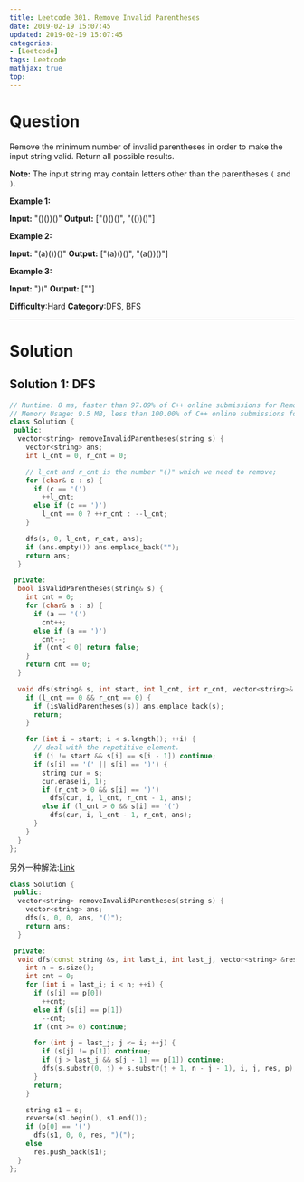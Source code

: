 ```yaml
---
title: Leetcode 301. Remove Invalid Parentheses
date: 2019-02-19 15:07:45
updated: 2019-02-19 15:07:45
categories: 
- [Leetcode]
tags: Leetcode
mathjax: true
top:
---
```


# Question

Remove the minimum number of invalid parentheses in order to make the input string valid. Return all possible results.

**Note:** The input string may contain letters other than the parentheses  `(`  and  `)`.

**Example 1:**

**Input:** "()())()"
**Output:** ["()()()", "(())()"]

**Example 2:**

**Input:** "(a)())()"
**Output:** ["(a)()()", "(a())()"]

**Example 3:**

**Input:** ")("
**Output:** [""]

**Difficulty**:Hard
**Category**:DFS, BFS

<!-- more -->

------------

# Solution

## Solution 1: DFS

```cpp
// Runtime: 8 ms, faster than 97.09% of C++ online submissions for Remove Invalid Parentheses.
// Memory Usage: 9.5 MB, less than 100.00% of C++ online submissions for Remove Invalid Parentheses.
class Solution {
 public:
  vector<string> removeInvalidParentheses(string s) {
    vector<string> ans;
    int l_cnt = 0, r_cnt = 0;

    // l_cnt and r_cnt is the number "()" which we need to remove;
    for (char& c : s) {
      if (c == '(')
        ++l_cnt;
      else if (c == ')')
        l_cnt == 0 ? ++r_cnt : --l_cnt;
    }

    dfs(s, 0, l_cnt, r_cnt, ans);
    if (ans.empty()) ans.emplace_back("");
    return ans;
  }

 private:
  bool isValidParentheses(string& s) {
    int cnt = 0;
    for (char& a : s) {
      if (a == '(')
        cnt++;
      else if (a == ')')
        cnt--;
      if (cnt < 0) return false;
    }
    return cnt == 0;
  }

  void dfs(string& s, int start, int l_cnt, int r_cnt, vector<string>& ans) {
    if (l_cnt == 0 && r_cnt == 0) {
      if (isValidParentheses(s)) ans.emplace_back(s);
      return;
    }

    for (int i = start; i < s.length(); ++i) {
      // deal with the repetitive element.
      if (i != start && s[i] == s[i - 1]) continue;
      if (s[i] == '(' || s[i] == ')') {
        string cur = s;
        cur.erase(i, 1);
        if (r_cnt > 0 && s[i] == ')')
          dfs(cur, i, l_cnt, r_cnt - 1, ans);
        else if (l_cnt > 0 && s[i] == '(')
          dfs(cur, i, l_cnt - 1, r_cnt, ans);
      }
    }
  }
};
```

<!-- TODO: Understand the following solution. -->

另外一种解法:[Link](https://leetcode.com/problems/remove-invalid-parentheses/discuss/75027/easy-short-concise-and-fast-java-dfs-3-ms-solution)

```cpp
class Solution {
 public:
  vector<string> removeInvalidParentheses(string s) {
    vector<string> ans;
    dfs(s, 0, 0, ans, "()");
    return ans;
  }

 private:
  void dfs(const string &s, int last_i, int last_j, vector<string> &res, string p) {
    int n = s.size();
    int cnt = 0;
    for (int i = last_i; i < n; ++i) {
      if (s[i] == p[0])
        ++cnt;
      else if (s[i] == p[1])
        --cnt;
      if (cnt >= 0) continue;

      for (int j = last_j; j <= i; ++j) {
        if (s[j] != p[1]) continue;
        if (j > last_j && s[j - 1] == p[1]) continue;
        dfs(s.substr(0, j) + s.substr(j + 1, n - j - 1), i, j, res, p);
      }
      return;
    }

    string s1 = s;
    reverse(s1.begin(), s1.end());
    if (p[0] == '(')
      dfs(s1, 0, 0, res, ")(");
    else
      res.push_back(s1);
  }
};
```